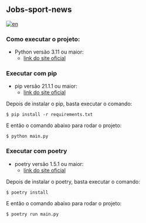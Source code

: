 ## Jobs-sport-news

[![en](https://img.shields.io/badge/lang-en-red.svg)](https://github.com/antonio-dias/sport-news/blob/main/jobs-sport-news/README.md)


### Como executar o projeto:

- Python versão 3.11 ou maior:
	- [link do site oficial](https://www.python.org/)	

### Executar com pip 
- pip versão 21.1.1 ou maior:
	- [link do site oficial](https://pypi.org/)

Depois de instalar o pip, basta executar o comando:
``````
$ pip install -r requirements.txt
``````
E então o comando abaixo para rodar o projeto:
``````
$ python main.py
``````

### Executar com poetry
- poetry versão 1.5.1 ou maior:
	- [link do site oficial](https://python-poetry.org/)

Depois de instalar o poetry, basta executar o comando:
``````
$ poetry install
``````

E então o comando abaixo para rodar o projeto:
``````
$ poetry run main.py
``````